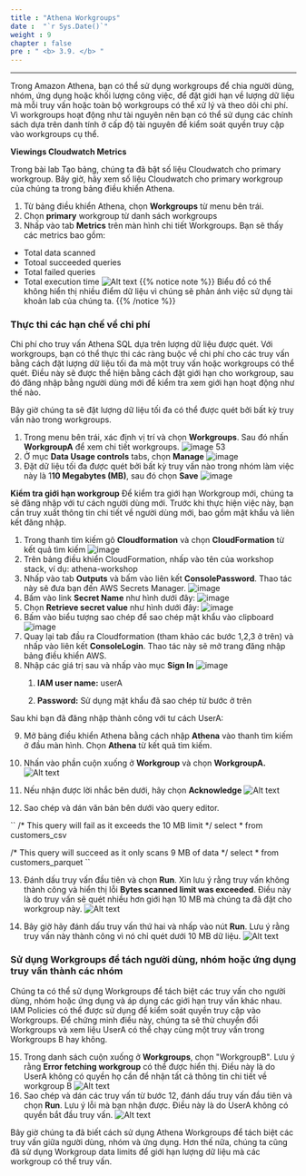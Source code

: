```yaml
---
title : "Athena Workgroups"
date :  "`r Sys.Date()`" 
weight : 9 
chapter : false
pre : " <b> 3.9. </b> "
---
```

---

Trong Amazon Athena, bạn có thể sử dụng workgroups để chia người dùng, nhóm, ứng dụng hoặc khối lượng công việc, để đặt giới hạn về lượng dữ liệu mà mỗi truy vấn hoặc toàn bộ workgroups có thể xử lý và theo dõi chi phí. Vì workgroups hoạt động như tài nguyên nên bạn có thể sử dụng các chính sách dựa trên danh tính ở cấp độ tài nguyên để kiểm soát quyền truy cập vào workgroups cụ thể.

**Viewings  Cloudwatch Metrics**

Trong bài lab Tạo bảng, chúng ta đã bật số liệu Cloudwatch cho primary workgroup. Bây giờ, hãy xem số liệu Cloudwatch cho primary workgroup của chúng ta trong bảng điều khiển Athena.

1. Từ bảng điều khiển Athena, chọn **Workgroups** từ menu bên trái.
2. Chọn **primary** workgroup từ danh sách workgroups
3. Nhấp vào tab **Metrics** trên màn hình chi tiết Workgroups. Bạn sẽ thấy các metrics bao gồm:
- Total data scanned
- Totoal succeeded queries
- Total failed queries
- Total execution time
![Alt text](image.png)
{{% notice note %}}
Biểu đồ có thể không hiển thị nhiều điểm dữ liệu vì chúng sẽ phản ánh việc sử dụng tài khoản lab của chúng ta.
{{% /notice %}}

### Thực thi các hạn chế về chi phí

Chi phí cho truy vấn Athena SQL dựa trên lượng dữ liệu được quét. Với workgroups, bạn có thể thực thi các ràng buộc về chi phí cho các truy vấn bằng cách đặt lượng dữ liệu tối đa mà một truy vấn hoặc workgroups có thể quét. Điều này sẽ được thể hiện bằng cách đặt giới hạn cho workgroup, sau đó đăng nhập bằng người dùng mới để kiểm tra xem giới hạn hoạt động như thế nào.

Bây giờ chúng ta sẽ đặt lượng dữ liệu tối đa có thể được quét bởi bất kỳ truy vấn nào trong workgroups.

1. Trong menu bên trái, xác định vị trí và chọn **Workgroups**. Sau đó nhấn **WorkgroupA** để xem chi tiết workgroups.
![image 53](<53image.png>)
2. Ở mục **Data Usage controls** tabs, chọn **Manage**
![image](<hinh 54.png>)
3. Đặt dữ liệu tối đa được quét bởi bất kỳ truy vấn nào trong nhóm làm việc này là 1**10 Megabytes (MB)**, sau đó chọn **Save**
![image](<hinh 55.png>)

**Kiểm tra giới hạn workgroup**
Để kiểm tra giới hạn Workgroup mới, chúng ta sẽ đăng nhập với tư cách người dùng mới. Trước khi thực hiện việc này, bạn cần truy xuất thông tin chi tiết về người dùng mới, bao gồm mật khẩu và liên kết đăng nhập.

1. Trong thanh tìm kiếm gõ **Cloudformation** và chọn **CloudFormation** từ kết quả tìm kiếm
![image](<hinh 56.png>)
2. Trên bảng điều khiển CloudFormation, nhấp vào tên của workshop stack, ví dụ: athena-workshop
3. Nhấp vào tab **Outputs** và bấm vào liên kết **ConsolePassword**. Thao tác này sẽ đưa bạn đến AWS Secrets Manager.
![image](<hinh 57.png>)
4. Bấm vào link **Secret Name** như hình dưới đây:
![image](<hinh 58.png>)
5. Chọn **Retrieve secret value** như hình dưới đây:
![image](<hinh 59.png>)
6. Bấm vào biểu tượng sao chép để sao chép mật khẩu vào clipboard
![image](<hinh 60.png>)
7. Quay lại tab đầu ra Cloudformation (tham khảo các bước 1,2,3 ở trên) và nhấp vào liên kết **ConsoleLogin**. Thao tác này sẽ mở trang đăng nhập bảng điều khiển AWS.
8. Nhập các giá trị sau và nhấp vào mục **Sign In**
![image](<hinh 61.png>)
    1. **IAM user name:** userA

    2. **Password:** Sử dụng mật khẩu đã sao chép từ bước ở trên

Sau khi bạn đã đăng nhập thành công với tư cách UserA:

9. Mở bảng điều khiển Athena bằng cách nhập **Athena** vào thanh tìm kiếm ở đầu màn hình. Chọn **Athena** từ kết quả tìm kiếm.

10. Nhấn vào phần cuộn xuống ở **Workgroup** và chọn **WorkgroupA.**
![Alt text](<hinh 63.png>)
11. Nếu nhận được lời nhắc bên dưới, hãy chọn **Acknowledge**
![Alt text](<hinh 62-1.png>)
12. Sao chép và dán văn bản bên dưới vào query editor.

``
/* This query will fail as it exceeds the 10 MB limit */
select * from customers_csv

/* This query will succeed as it only scans 9 MB of data */
select * from customers_parquet
``

13.  Đánh dấu truy vấn đầu tiên và chọn **Run**. Xin lưu ý rằng truy vấn không thành công và hiển thị lỗi **Bytes scanned limit was exceeded**. Điều này là do truy vấn sẽ quét nhiều hơn giới hạn 10 MB mà chúng ta đã đặt cho workgroup này.
![Alt text](image-2.png)

14. Bây giờ hãy đánh dấu truy vấn thứ hai và nhấp vào nút **Run**. Lưu ý rằng truy vấn này thành công vì nó chỉ quét dưới 10 MB dữ liệu.
![Alt text](<hinh 64.png>)

### Sử dụng Workgroups để tách người dùng, nhóm hoặc ứng dụng truy vấn thành các nhóm
Chúng ta có thể sử dụng Workgroups để tách biệt các truy vấn cho người dùng, nhóm hoặc ứng dụng và áp dụng các giới hạn truy vấn khác nhau. IAM Policies có thể được sử dụng để kiểm soát quyền truy cập vào  Workgroups. Để chứng minh điều này, chúng ta sẽ thử chuyển đổi  Workgroups và xem liệu UserA có thể chạy cùng một truy vấn trong  Workgroups B hay không.

15. Trong danh sách cuộn xuống ở **Workgroups**, chọn "WorkgroupB". Lưu ý rằng **Error fetching workgroup** có thể được hiển thị. Điều này là do UserA không có quyền họ cần để nhận tất cả thông tin chi tiết về workgroup B
![Alt text](<hinh 65.png>)
16. Sao chép và dán các truy vấn từ bước 12, đánh dấu truy vấn đầu tiên và chọn **Run**. Lưu ý lỗi mà bạn nhận được. Điều này là do UserA không có quyền bắt đầu truy vấn.
![Alt text](<hinh 66.png>)

Bây giờ chúng ta đã biết cách sử dụng Athena Workgroups để tách biệt các truy vấn giữa người dùng, nhóm và ứng dụng. Hơn thế nữa, chúng ta cũng đã sử dụng Workgroup data limits để giới hạn lượng dữ liệu mà các workgroup có thể truy vấn.
